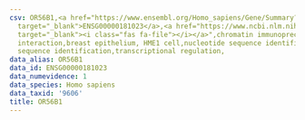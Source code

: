 ```yaml
---
csv: OR56B1,<a href="https://www.ensembl.org/Homo_sapiens/Gene/Summary?db=core;g=ENSG00000181023"
  target="_blank">ENSG00000181023</a>,<a href="https://www.ncbi.nlm.nih.gov/pubmed/22863008"
  target="_blank"><i class="fas fa-file"></i></a>",chromatin immunoprecipitation assay,direct
  interaction,breast epithelium, HME1 cell,nucleotide sequence identification,nucleotide
  sequence identification,transcriptional regulation,
data_alias: OR56B1
data_id: ENSG00000181023
data_numevidence: 1
data_species: Homo sapiens
data_taxid: '9606'
title: OR56B1
---
```

